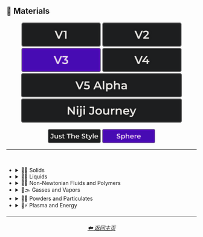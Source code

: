 <h2>🧱 Materials</h2>

<div align="center">

[<img src="/Images/Repo_Parts/Buttons/Version_Buttons/button_version_V1_inactive.webp?raw=true" alt="MidJourney V1" height="64" />](/Pages/MJ_V1/Style_Pages/Sphere/Materials.md)
[<img src="/Images/Repo_Parts/Buttons/Version_Buttons/button_version_V2_inactive.webp?raw=true" alt="MidJourney V2" height="64" />](/Pages/MJ_V2/Style_Pages/Sphere/Materials.md)
[<img src="/Images/Repo_Parts/Buttons/Version_Buttons/button_version_V3_active.webp?raw=true" alt="MidJourney V3" height="64" />](/Pages/MJ_V3/Style_Pages/Sphere/Materials.md)
[<img src="/Images/Repo_Parts/Buttons/Version_Buttons/button_version_V4_inactive.webp?raw=true" alt="MidJourney V4" height="64" />](/Pages/MJ_V4/Style_Pages/Just_The_Style/Materials.md)
<br>
[<img src="/Images/Repo_Parts/Buttons/Version_Buttons/button_version_V5_Alpha_inactive_half.webp?raw=true" alt="MidJourney V5" height="64" />](/Pages/MJ_V5/Style_Pages/Just_The_Style/Materials.md)
[<img src="/Images/Repo_Parts/Buttons/Version_Buttons/button_version_niji_inactive_half.webp?raw=true" alt="Niji Journey" height="64" />](/Pages/Niji_Journey/Style_Pages/Materials.md)

[<img src="/Images/Repo_Parts/Buttons/Image_Type_Buttons/button_just_the_style_inactive.webp?raw=true" alt="Just The Style" width="140.5" />](/Pages/MJ_V3/Style_Pages/Just_The_Style/Materials.md)
[<img src="/Images/Repo_Parts/Buttons/Image_Type_Buttons/button_sphere_active.webp?raw=true" alt="Sphere" width="140.5" />](/Pages/MJ_V3/Style_Pages/Sphere/Materials.md)

</div>

<hr>
<br>


- <details><summary>🧱💎 Solids</summary><p>

  - <details><summary>🧱🌳 Wood and Paper</summary><p><div align="center">

	| Wooden |
	| :-: |
	| <img src="/Images/MJ_V3/MidJourney_Styles_(sphere)/sphere_Wooden.webp?raw=true" width="256" /> |

	<br>

	| Plywood | Particle-Board | Hardboard |
	| :-: | :-: | :-: |
	| <img src="/Images/MJ_V3/MidJourney_Styles_(sphere)/sphere_Plywood.webp?raw=true" width="256" /> | <img src="/Images/MJ_V3/MidJourney_Styles_(sphere)/sphere_Particle-Board.webp?raw=true" width="256" /> | <img src="/Images/MJ_V3/MidJourney_Styles_(sphere)/Wave_14/sphere_Hardboard.webp?raw=true" width="256" /> |

	<br>
	
	| Lumber | Planks | Wooden Planks |
	| :-: | :-: | :-: |
	| <img src="/Images/MJ_V3/MidJourney_Styles_(sphere)/sphere_Lumber.webp?raw=true" width="256" /> | <img src="/Images/MJ_V3/MidJourney_Styles_(sphere)/sphere_Planks.webp?raw=true" width="256" /> | <img src="/Images/MJ_V3/MidJourney_Styles_(sphere)/sphere_Wooden_Planks.webp?raw=true" width="256" /> |

	<br>
	
	| Cork | Sawdust | Nailed-Wood |
	| :-: | :-: | :-: |
	| <img src="/Images/MJ_V3/MidJourney_Styles_(sphere)/sphere_Cork.webp?raw=true" width="256" /> | <img src="/Images/MJ_V3/MidJourney_Styles_(sphere)/sphere_Sawdust.webp?raw=true" width="256" /> | <img src="/Images/MJ_V3/MidJourney_Styles_(sphere)/sphere_Nailed-Wood.webp?raw=true" width="256" /> |
	
	<br>

	| Wood Veneer | Spalting | Petrified Wood |
	| :-: | :-: | :-: |
	| <img src="/Images/MJ_V3/MidJourney_Styles_(sphere)/sphere_Wood_Veneer.webp?raw=true" width="256" /> | <img src="/Images/MJ_V3/MidJourney_Styles_(sphere)/Wave_11/sphere_Spalting.webp?raw=true" width="256" /> | <img src="/Images/MJ_V3/MidJourney_Styles_(sphere)/Wave_12/sphere_Petrified_Wood.webp?raw=true" width="256" /> |

	<br>
	
	| Oak-Wood | Maple-Wood | Acacia-Wood |
	| :-: | :-: | :-: |
	| <img src="/Images/MJ_V3/MidJourney_Styles_(sphere)/sphere_Oak-Wood.webp?raw=true" width="256" /> | <img src="/Images/MJ_V3/MidJourney_Styles_(sphere)/sphere_Maple-Wood.webp?raw=true" width="256" /> | <img src="/Images/MJ_V3/MidJourney_Styles_(sphere)/sphere_Acacia-Wood.webp?raw=true" width="256" /> |
	
	<br>
	
	| Pine-Wood | Cherry-Wood | Birch-Wood |
	| :-: | :-: | :-: |
	| <img src="/Images/MJ_V3/MidJourney_Styles_(sphere)/sphere_Pine-Wood.webp?raw=true" width="256" /> | <img src="/Images/MJ_V3/MidJourney_Styles_(sphere)/sphere_Cherry-Wood.webp?raw=true" width="256" /> | <img src="/Images/MJ_V3/MidJourney_Styles_(sphere)/sphere_Birch-Wood.webp?raw=true" width="256" /> |

	<br>
	
	| Cedar-Wood | Wood-Stain | Wooden Fence |
	| :-: | :-: | :-: |
	| <img src="/Images/MJ_V3/MidJourney_Styles_(sphere)/sphere_Cedar-Wood.webp?raw=true" width="256" /> | <img src="/Images/MJ_V3/MidJourney_Styles_(sphere)/sphere_Wood-Stain.webp?raw=true" width="256" /> | <img src="/Images/MJ_V3/MidJourney_Styles_(sphere)/sphere_Wooden_Fence.webp?raw=true" width="256" /> |
	
	<br>
	
	| Fiber-Reinforced Composite | Containerboard |
	| :-: | :-: |
	| <img src="/Images/MJ_V3/MidJourney_Styles_(sphere)/Wave_11/sphere_Fiber-Reinforced_Composite.webp?raw=true" width="256" /> | <img src="/Images/MJ_V3/MidJourney_Styles_(sphere)/Wave_11/sphere_Containerboard.webp?raw=true" width="256" /> |

	<br>
	
	| Cardboard | Corrugated Fiberboard | Paperboard |
	| :-: | :-: | :-: |
	| <img src="/Images/MJ_V3/MidJourney_Styles_(sphere)/sphere_Cardboard.webp?raw=true" width="256" /> | <img src="/Images/MJ_V3/MidJourney_Styles_(sphere)/sphere_Corrugated_Fiberboard.webp?raw=true" width="256" /> | <img src="/Images/MJ_V3/MidJourney_Styles_(sphere)/sphere_Paperboard.webp?raw=true" width="256" /> |

	<br>
	
	| Cardstock | Paper | Construction Paper |
	| :-: | :-: | :-: |
	| <img src="/Images/MJ_V3/MidJourney_Styles_(sphere)/sphere_Cardstock.webp?raw=true" width="256" /> | <img src="/Images/MJ_V3/MidJourney_Styles_(sphere)/sphere_Paper.webp?raw=true" width="256" /> | <img src="/Images/MJ_V3/MidJourney_Styles_(sphere)/sphere_Construction_Paper.webp?raw=true" width="256" /> |

	<br>

	| Tracing Paper | Glassine | Post-It Note |
	| :-: | :-: | :-: |
	| <img src="/Images/MJ_V3/MidJourney_Styles_(sphere)/Wave_9/sphere_Tracing_Paper.webp?raw=true" width="256" /> | <img src="/Images/MJ_V3/MidJourney_Styles_(sphere)/Wave_9/sphere_Glassine.webp?raw=true" width="256" /> | <img src="/Images/MJ_V3/MidJourney_Styles_(sphere)/Wave_11/sphere_Post-it_Note.webp?raw=true" width="256" /> |

	<br>
	
	| Tissue Paper | Graph Paper | Kraft Paper |
	| :-: | :-: | :-: |
	| <img src="/Images/MJ_V3/MidJourney_Styles_(sphere)/sphere_Tissue_Paper.webp?raw=true" width="256" /> | <img src="/Images/MJ_V3/MidJourney_Styles_(sphere)/sphere_Graph_Paper.webp?raw=true" width="256" /> | <img src="/Images/MJ_V3/MidJourney_Styles_(sphere)/sphere_Kraft_Paper.webp?raw=true" width="256" /> |

	<br>

	| Tissue | Tissues |
	| :-: | :-: |
	| <img src="/Images/MJ_V3/MidJourney_Styles_(sphere)/Wave_9/sphere_Tissue.webp?raw=true" width="256" /> | <img src="/Images/MJ_V3/MidJourney_Styles_(sphere)/Wave_9/sphere_Tissues.webp?raw=true" width="256" /> |

	<br>

	| Wove Paper | Ingres Paper | Lokta Paper |
	| :-: | :-: | :-: |
	| <img src="/Images/MJ_V3/MidJourney_Styles_(sphere)/Wave_9/sphere_Wove_Paper.webp?raw=true" width="256" /> | <img src="/Images/MJ_V3/MidJourney_Styles_(sphere)/Wave_9/sphere_Ingres_Paper.webp?raw=true" width="256" /> | <img src="/Images/MJ_V3/MidJourney_Styles_(sphere)/Wave_9/sphere_Lokta_Paper.webp?raw=true" width="256" /> |

	<br>


	| Washi | Wasli | Vellum |
	| :-: | :-: | :-: |
	| <img src="/Images/MJ_V3/MidJourney_Styles_(sphere)/sphere_Washi.webp?raw=true" width="256" /> | <img src="/Images/MJ_V3/MidJourney_Styles_(sphere)/sphere_Wasli.webp?raw=true" width="256" /> | <img src="/Images/MJ_V3/MidJourney_Styles_(sphere)/Wave_14/sphere_Vellum.webp?raw=true" width="256" /> |

	<br>
	
	| Papyrus | Ancient Egyptian Papyri |
	| :-: | :-: |
	| <img src="/Images/MJ_V3/MidJourney_Styles_(sphere)/sphere_Papyrus.webp?raw=true" width="256" /> | <img src="/Images/MJ_V3/MidJourney_Styles_(sphere)/Wave_12/sphere_Ancient_Egyptian_Papyri.webp?raw=true" width="256" /> |

	<br>

	| Manuscript Paper | Medieval Parchment |
	| :-: | :-: |
	| <img src="/Images/MJ_V3/MidJourney_Styles_(sphere)/sphere_Manuscript_Paper.webp?raw=true" width="256" /> | <img src="/Images/MJ_V3/MidJourney_Styles_(sphere)/sphere_Medieval_Parchment.webp?raw=true" width="256" /> |

	<br>
	
	| Wrapping Paper | Parchment | Parchment Paper |
	| :-: | :-: | :-: |
	| <img src="/Images/MJ_V3/MidJourney_Styles_(sphere)/sphere_Wrapping_Paper.webp?raw=true" width="256" /> | <img src="/Images/MJ_V3/MidJourney_Styles_(sphere)/sphere_Parchment.webp?raw=true" width="256" /> | <img src="/Images/MJ_V3/MidJourney_Styles_(sphere)/sphere_Parchment_Paper.webp?raw=true" width="256" /> |

	<br>
	
	| Toilet Paper | Paper Towel |
	| :-: | :-: |
	| <img src="/Images/MJ_V3/MidJourney_Styles_(sphere)/sphere_Toilet_Paper.webp?raw=true" width="256" /> | <img src="/Images/MJ_V3/MidJourney_Styles_(sphere)/sphere_Paper_Towel.webp?raw=true" width="256" /> |

	<br>
	
	| Manila Paper | Manila Folder | Envelope |
	| :-: | :-: | :-: |
	| <img src="/Images/MJ_V3/MidJourney_Styles_(sphere)/sphere_Manila_Paper.webp?raw=true" width="256" /> | <img src="/Images/MJ_V3/MidJourney_Styles_(sphere)/sphere_Manila_Folder.webp?raw=true" width="256" /> | <img src="/Images/MJ_V3/MidJourney_Styles_(sphere)/sphere_Envelope.webp?raw=true" width="256" /> |

	<br>
	
	| Security Paper | Rolling Paper | Cotton Paper |
	| :-: | :-: | :-: |
	| <img src="/Images/MJ_V3/MidJourney_Styles_(sphere)/sphere_Security_Paper.webp?raw=true" width="256" /> | <img src="/Images/MJ_V3/MidJourney_Styles_(sphere)/sphere_Rolling_Paper.webp?raw=true" width="256" /> | <img src="/Images/MJ_V3/MidJourney_Styles_(sphere)/sphere_Cotton_Paper.webp?raw=true" width="256" /> |

	<br>
	
	| Hemp Fiber | Hemp Paper | Cellulose |
	| :-: | :-: | :-: |
	| <img src="/Images/MJ_V3/MidJourney_Styles_(sphere)/sphere_Hemp_Fiber.webp?raw=true" width="256" /> | <img src="/Images/MJ_V3/MidJourney_Styles_(sphere)/sphere_Hemp_Paper.webp?raw=true" width="256" /> | <img src="/Images/MJ_V3/MidJourney_Styles_(sphere)/sphere_Cellulose.webp?raw=true" width="256" /> |

	<br>
	
	| Plastic-Coated Paper | Tar Paper |
	| :-: | :-: |
	| <img src="/Images/MJ_V3/MidJourney_Styles_(sphere)/sphere_Plastic-Coated_Paper.webp?raw=true" width="256" /> | <img src="/Images/MJ_V3/MidJourney_Styles_(sphere)/sphere_Tar_Paper.webp?raw=true" width="256" /> |

	<br>

	| Greaseproof Paper | Seed Paper |
	| :-: | :-: |
	| <img src="/Images/MJ_V3/MidJourney_Styles_(sphere)/Wave_9/sphere_Greaseproof_Paper.webp?raw=true" width="256" /> | <img src="/Images/MJ_V3/MidJourney_Styles_(sphere)/Wave_9/sphere_Seed_Paper.webp?raw=true" width="256" /> |

	</div></p></details>

  - <details><summary>🧱⛱ Soils</summary><p><div align="center">

	| Soil | Dirt | Clay |
	| :-: | :-: | :-: |
	| <img src="/Images/MJ_V3/MidJourney_Styles_(sphere)/sphere_Soil.webp?raw=true" width="256" /> | <img src="/Images/MJ_V3/MidJourney_Styles_(sphere)/sphere_Dirt.webp?raw=true" width="256" /> | <img src="/Images/MJ_V3/MidJourney_Styles_(sphere)/sphere_Clay.webp?raw=true" width="256" /> | 
	
	<br>
	
	| Mud | Mud Brick | Dust |
	| :-: | :-: | :-: |
	| <img src="/Images/MJ_V3/MidJourney_Styles_(sphere)/sphere_Mud.webp?raw=true" width="256" /> | <img src="/Images/MJ_V3/MidJourney_Styles_(sphere)/sphere_Mud_Brick.webp?raw=true" width="256" /> | <img src="/Images/MJ_V3/MidJourney_Styles_(sphere)/sphere_Dust.webp?raw=true" width="256" /> |
	
	<br>
	
	| Sand | Gravel | Silt |
	| :-: | :-: | :-: |
	| <img src="/Images/MJ_V3/MidJourney_Styles_(sphere)/sphere_Sand.webp?raw=true" width="256" /> | <img src="/Images/MJ_V3/MidJourney_Styles_(sphere)/sphere_Gravel.webp?raw=true" width="256" /> | <img src="/Images/MJ_V3/MidJourney_Styles_(sphere)/sphere_Silt.webp?raw=true" width="256" /> |
	
	<br>
	
	| Sandpaper | Podzol | Spodosol |
	| :-: | :-: | :-: |
	| <img src="/Images/MJ_V3/MidJourney_Styles_(sphere)/sphere_Sandpaper.webp?raw=true" width="256" /> | <img src="/Images/MJ_V3/MidJourney_Styles_(sphere)/sphere_Podzol.webp?raw=true" width="256" /> | <img src="/Images/MJ_V3/MidJourney_Styles_(sphere)/sphere_Spodosol.webp?raw=true" width="256" /> |

	<br>

	| Kaolinite |
	| :-: |
	| <img src="/Images/MJ_V3/MidJourney_Styles_(sphere)/Wave_9/sphere_Kaolinite.webp?raw=true" width="256" /> |

	</div></p></details>


  - <details><summary>🧱⛏ Stone and Minerals</summary><p><div align="center">

	| Stone | Cobblestone | Pebbles |
	| :-: | :-: | :-: |
	| <img src="/Images/MJ_V3/MidJourney_Styles_(sphere)/sphere_Stone.webp?raw=true" width="256" /> | <img src="/Images/MJ_V3/MidJourney_Styles_(sphere)/sphere_Cobblestone.webp?raw=true" width="256" /> | <img src="/Images/MJ_V3/MidJourney_Styles_(sphere)/sphere_Pebbles.webp?raw=true" width="256" /> |
	
	<br>
	
	| Rock | Rocky | Bedrock |
	| :-: | :-: | :-: |
	| <img src="/Images/MJ_V3/MidJourney_Styles_(sphere)/sphere_Rock.webp?raw=true" width="256" /> | <img src="/Images/MJ_V3/MidJourney_Styles_(sphere)/sphere_Rocky.webp?raw=true" width="256" /> | <img src="/Images/MJ_V3/MidJourney_Styles_(sphere)/sphere_Bedrock.webp?raw=true" width="256" /> |
	
	<br>
	
	| Sandstone | Basalt | Flint |
	| :-: | :-: | :-: |
	| <img src="/Images/MJ_V3/MidJourney_Styles_(sphere)/sphere_Sandstone.webp?raw=true" width="256" /> | <img src="/Images/MJ_V3/MidJourney_Styles_(sphere)/sphere_Basalt.webp?raw=true" width="256" /> | <img src="/Images/MJ_V3/MidJourney_Styles_(sphere)/sphere_Flint.webp?raw=true" width="256" /> |
	
	<br>
	
	| Marble | Gypsum | Borax |
	| :-: | :-: | :-: |
	| <img src="/Images/MJ_V3/MidJourney_Styles_(sphere)/sphere_Marble.webp?raw=true" width="256" /> | <img src="/Images/MJ_V3/MidJourney_Styles_(sphere)/sphere_Gypsum.webp?raw=true" width="256" /> | <img src="/Images/MJ_V3/MidJourney_Styles_(sphere)/sphere_Borax.webp?raw=true" width="256" /> |
	
	<br>
	
	| Granite | Diorite | Andesite |
	| :-: | :-: | :-: |
	| <img src="/Images/MJ_V3/MidJourney_Styles_(sphere)/sphere_Granite.webp?raw=true" width="256" /> | <img src="/Images/MJ_V3/MidJourney_Styles_(sphere)/sphere_Diorite.webp?raw=true" width="256" /> | <img src="/Images/MJ_V3/MidJourney_Styles_(sphere)/sphere_Andesite.webp?raw=true" width="256" /> |
	
	<br>
	
	| Mineral |
	| :-: |
	| <img src="/Images/MJ_V3/MidJourney_Styles_(sphere)/Wave_13/sphere_Mineral.webp?raw=true" width="256" /> |

	<br>
	
	| Coal | Sulfur | Slag |
	| :-: | :-: | :-: |
	| <img src="/Images/MJ_V3/MidJourney_Styles_(sphere)/sphere_Coal.webp?raw=true" width="256" /> | <img src="/Images/MJ_V3/MidJourney_Styles_(sphere)/sphere_Sulfur.webp?raw=true" width="256" /> | <img src="/Images/MJ_V3/MidJourney_Styles_(sphere)/sphere_Slag.webp?raw=true" width="256" /> |
	
	<br>

	| Slate | Limestone | Sodalime |
	| :-: | :-: | :-: |
	| <img src="/Images/MJ_V3/MidJourney_Styles_(sphere)/Wave_11/sphere_Slate.webp?raw=true" width="256" /> | <img src="/Images/MJ_V3/MidJourney_Styles_(sphere)/Wave_11/sphere_Limestone.webp?raw=true" width="256" /> | <img src="/Images/MJ_V3/MidJourney_Styles_(sphere)/Wave_11/sphere_Sodalime.webp?raw=true" width="256" /> |
	
	<br>
	
	| Quartzite | Travertine | Minium |
	| :-: | :-: | :-: |
	| <img src="/Images/MJ_V3/MidJourney_Styles_(sphere)/Wave_11/sphere_Quartzite.webp?raw=true" width="256" /> | <img src="/Images/MJ_V3/MidJourney_Styles_(sphere)/Wave_11/sphere_Travertine.webp?raw=true" width="256" /> | <img src="/Images/MJ_V3/MidJourney_Styles_(sphere)/Wave_11/sphere_Minium.webp?raw=true" width="256" /> |
	
	<br>
	
	| Chert | Fulgurite | Geyserite |
	| :-: | :-: | :-: |
	| <img src="/Images/MJ_V3/MidJourney_Styles_(sphere)/Wave_11/sphere_Chert.webp?raw=true" width="256" /> | <img src="/Images/MJ_V3/MidJourney_Styles_(sphere)/Wave_11/sphere_Fulgurite.webp?raw=true" width="256" /> | <img src="/Images/MJ_V3/MidJourney_Styles_(sphere)/Wave_11/sphere_Geyserite.webp?raw=true" width="256" /> |
	
	<br>
	
	| Carbon Fiber | Graphene | Carbon Nanotubes |
	| :-: | :-: | :-: |
	| <img src="/Images/MJ_V3/MidJourney_Styles_(sphere)/sphere_Carbon_Fiber.webp?raw=true" width="256" /> | <img src="/Images/MJ_V3/MidJourney_Styles_(sphere)/sphere_Graphene.webp?raw=true" width="256" /> | <img src="/Images/MJ_V3/MidJourney_Styles_(sphere)/sphere_Carbon_Nanotubes.webp?raw=true" width="256" /> |

	<br>
	
	| Concrete | Hempcrete | Sidewalk |
	| :-: | :-: | :-: |
	| <img src="/Images/MJ_V3/MidJourney_Styles_(sphere)/sphere_Concrete.webp?raw=true" width="256" /> | <img src="/Images/MJ_V3/MidJourney_Styles_(sphere)/sphere_Hempcrete.webp?raw=true" width="256" /> | <img src="/Images/MJ_V3/MidJourney_Styles_(sphere)/sphere_Sidewalk.webp?raw=true" width="256" /> |

	<br>
	
	| Asphalt | Road | Stone Tablet |
	| :-: | :-: | :-: |
	| <img src="/Images/MJ_V3/MidJourney_Styles_(sphere)/sphere_Asphalt.webp?raw=true" width="256" /> | <img src="/Images/MJ_V3/MidJourney_Styles_(sphere)/sphere_Road.webp?raw=true" width="256" /> | <img src="/Images/MJ_V3/MidJourney_Styles_(sphere)/Wave_9/sphere_Stone_Tablet.webp?raw=true" width="256" /> |

	<br>
	
	| Brick | Terracotta | Pottery |
	| :-: | :-: | :-: |
	| <img src="/Images/MJ_V3/MidJourney_Styles_(sphere)/sphere_Brick.webp?raw=true" width="256" /> | <img src="/Images/MJ_V3/MidJourney_Styles_(sphere)/sphere_Terracotta.webp?raw=true" width="256" /> | <img src="/Images/MJ_V3/MidJourney_Styles_(sphere)/sphere_Pottery.webp?raw=true" width="256" /> |
	
	<br>
	
	| Ceramic | Enamel | Tile |
	| :-: | :-: | :-: |
	| <img src="/Images/MJ_V3/MidJourney_Styles_(sphere)/sphere_Ceramic.webp?raw=true" width="256" /> | <img src="/Images/MJ_V3/MidJourney_Styles_(sphere)/sphere_Enamel.webp?raw=true" width="256" /> | <img src="/Images/MJ_V3/MidJourney_Styles_(sphere)/sphere_Tile.webp?raw=true" width="256" /> |
	
	<br>
	
	| Sheetrock | Plaster | Asbestos |
	| :-: | :-: | :-: |
	| <img src="/Images/MJ_V3/MidJourney_Styles_(sphere)/sphere_Sheetrock.webp?raw=true" width="256" /> | <img src="/Images/MJ_V3/MidJourney_Styles_(sphere)/sphere_Plaster.webp?raw=true" width="256" /> | <img src="/Images/MJ_V3/MidJourney_Styles_(sphere)/sphere_Asbestos.webp?raw=true" width="256" /> |

	<br>
	
	| Vermiculite | Perlite | Fossil |
	| :-: | :-: | :-: |
	| <img src="/Images/MJ_V3/MidJourney_Styles_(sphere)/sphere_Vermiculite.webp?raw=true" width="256" /> | <img src="/Images/MJ_V3/MidJourney_Styles_(sphere)/sphere_Perlite.webp?raw=true" width="256" /> | <img src="/Images/MJ_V3/MidJourney_Styles_(sphere)/Wave_11/sphere_Fossil.webp?raw=true" width="256" /> |

	</div></p></details>


  - <details><summary>🧱🔩 Metal</summary><p><div align="center">

	| Metallic | Metal | Liquid Metal |
	| :-: | :-: | :-: |
	| <img src="/Images/MJ_V3/MidJourney_Styles_(sphere)/sphere_Metallic.webp?raw=true" width="256" /> | <img src="/Images/MJ_V3/MidJourney_Styles_(sphere)/sphere_Metal.webp?raw=true" width="256" /> | <img src="/Images/MJ_V3/MidJourney_Styles_(sphere)/sphere_Liquid_Metal.webp?raw=true" width="256" /> |
	
	<br>
	
	| Foil | Rusty | Tarnish |
	| :-: | :-: | :-: |
	| <img src="/Images/MJ_V3/MidJourney_Styles_(sphere)/sphere_Foil.webp?raw=true" width="256" /> | <img src="/Images/MJ_V3/MidJourney_Styles_(sphere)/sphere_Rusty.webp?raw=true" width="256" /> | <img src="/Images/MJ_V3/MidJourney_Styles_(sphere)/Wave_10/sphere_Tarnish.webp?raw=true" width="256" /> |
	
	<br>
	
	| Pewter | Copper | Tin |
	| :-: | :-: | :-: |
	| <img src="/Images/MJ_V3/MidJourney_Styles_(sphere)/sphere_Pewter.webp?raw=true" width="256" /> | <img src="/Images/MJ_V3/MidJourney_Styles_(sphere)/sphere_Copper.webp?raw=true" width="256" /> | <img src="/Images/MJ_V3/MidJourney_Styles_(sphere)/sphere_Tin.webp?raw=true" width="256" /> |
	
	<br>
	
	| Aluminum | Brushed Aluminum |
	| :-: | :-: |
	| <img src="/Images/MJ_V3/MidJourney_Styles_(sphere)/sphere_Aluminum.webp?raw=true" width="256" /> | <img src="/Images/MJ_V3/MidJourney_Styles_(sphere)/sphere_Brushed_Aluminum.webp?raw=true" width="256" /> |
	
	<br>

	| Bronze | Brass | Tarnished Brass |
	| :-: | :-: | :-: |
	| <img src="/Images/MJ_V3/MidJourney_Styles_(sphere)/sphere_Bronze.webp?raw=true" width="256" /> | <img src="/Images/MJ_V3/MidJourney_Styles_(sphere)/sphere_Brass.webp?raw=true" width="256" /> | <img src="/Images/MJ_V3/MidJourney_Styles_(sphere)/Wave_10/sphere_Tarnished_Brass.webp?raw=true" width="256" /> |
	
	<br>
	
	| Iron | Wrought Iron | Damascus |
	| :-: | :-: | :-: |
	| <img src="/Images/MJ_V3/MidJourney_Styles_(sphere)/sphere_Iron.webp?raw=true" width="256" /> | <img src="/Images/MJ_V3/MidJourney_Styles_(sphere)/sphere_Wrought_Iron.webp?raw=true" width="256" /> | <img src="/Images/MJ_V3/MidJourney_Styles_(sphere)/sphere_Damascus.webp?raw=true" width="256" /> |
	
	<br>
	
	| Steel | Stainless Steel | Damascus Steel |
	| :-: | :-: | :-: |
	| <img src="/Images/MJ_V3/MidJourney_Styles_(sphere)/sphere_Steel.webp?raw=true" width="256" /> | <img src="/Images/MJ_V3/MidJourney_Styles_(sphere)/sphere_Stainless_Steel.webp?raw=true" width="256" /> | <img src="/Images/MJ_V3/MidJourney_Styles_(sphere)/sphere_Damascus_Steel.webp?raw=true" width="256" /> |
	
	<br>
	
	| Titanium | Anodized Titanium | Damascus Titanium |
	| :-: | :-: | :-: |
	| <img src="/Images/MJ_V3/MidJourney_Styles_(sphere)/sphere_Titanium.webp?raw=true" width="256" /> | <img src="/Images/MJ_V3/MidJourney_Styles_(sphere)/sphere_Anodized_Titanium.webp?raw=true" width="256" /> | <img src="/Images/MJ_V3/MidJourney_Styles_(sphere)/sphere_Damascus_Titanium.webp?raw=true" width="256" /> |

	<br>
	
	| Silver | Sterling Silver | Sterling |
	| :-: | :-: | :-: |
	| <img src="/Images/MJ_V3/MidJourney_Styles_(sphere)/sphere_Silver.webp?raw=true" width="256" /> | <img src="/Images/MJ_V3/MidJourney_Styles_(sphere)/sphere_Sterling_Silver.webp?raw=true" width="256" /> | <img src="/Images/MJ_V3/MidJourney_Styles_(sphere)/sphere_Sterling.webp?raw=true" width="256" /> |
	
	<br>

	| Tarnished Silver |
	| :-: |
	| <img src="/Images/MJ_V3/MidJourney_Styles_(sphere)/Wave_10/sphere_Tarnished_Silver.webp?raw=true" width="256" /> |
	
	<br>

	| Gold | Rose-Gold | Tarnished Gold |
	| :-: | :-: | :-: |
	| <img src="/Images/MJ_V3/MidJourney_Styles_(sphere)/sphere_Gold.webp?raw=true" width="256" /> | <img src="/Images/MJ_V3/MidJourney_Styles_(sphere)/sphere_Rose-Gold.webp?raw=true" width="256" /> | <img src="/Images/MJ_V3/MidJourney_Styles_(sphere)/Wave_10/sphere_Tarnished_Gold.webp?raw=true" width="256" /> |

	<br>

	| Platinum |
	| :-: |
	| <img src="/Images/MJ_V3/MidJourney_Styles_(sphere)/sphere_Platinum.webp?raw=true" width="256" /> |
	
	<br>
	
	| Chromium | Chrome |
	| :-: | :-: |
	| <img src="/Images/MJ_V3/MidJourney_Styles_(sphere)/sphere_Chromium.webp?raw=true" width="256" /> | <img src="/Images/MJ_V3/MidJourney_Styles_(sphere)/sphere_Chrome.webp?raw=true" width="256" /> |

	<br>

	| Bismuth | Bismuth Crystals |
	| :-: | :-: |
	| <img src="/Images/MJ_V3/MidJourney_Styles_(sphere)/Wave_10/sphere_Bismuth.webp?raw=true" width="256" /> | <img src="/Images/MJ_V3/MidJourney_Styles_(sphere)/Wave_10/sphere_Bismuth_Crystals.webp?raw=true" width="256" /> |
	
	<br>

	| Liquid Bismuth | Melted Bismuth |
	| :-: | :-: |
	| <img src="/Images/MJ_V3/MidJourney_Styles_(sphere)/Wave_12/sphere_Liquid_Bismuth.webp?raw=true" width="256" /> | <img src="/Images/MJ_V3/MidJourney_Styles_(sphere)/Wave_12/sphere_Melted_Bismuth.webp?raw=true" width="256" /> |

	<br>

	| Mercury | Mercury Metal |
	| :-: | :-: |
	| <img src="/Images/MJ_V3/MidJourney_Styles_(sphere)/sphere_Mercury.webp?raw=true" width="256" /> | <img src="/Images/MJ_V3/MidJourney_Styles_(sphere)/sphere_Mercury_Metal.webp?raw=true" width="256" /> |
	
	<br>
	
	| Molten Mercury | Molten Mercury Metal |
	| :-: | :-: |
	| <img src="/Images/MJ_V3/MidJourney_Styles_(sphere)/sphere_Molten_Mercury.webp?raw=true" width="256" /> | <img src="/Images/MJ_V3/MidJourney_Styles_(sphere)/sphere_Molten_Mercury_Metal.webp?raw=true" width="256" /> |
	
	<br>
	
	| Gallium | Melted Gallium |
	| :-: | :-: |
	| <img src="/Images/MJ_V3/MidJourney_Styles_(sphere)/sphere_Gallium.webp?raw=true" width="256" /> | <img src="/Images/MJ_V3/MidJourney_Styles_(sphere)/Wave_9/sphere_Melted_Gallium.webp?raw=true" width="256" /> |

	<br>

	| Indium | Melted Indium |
	| :-: | :-: |
	| <img src="/Images/MJ_V3/MidJourney_Styles_(sphere)/Wave_9/sphere_Indium.webp?raw=true" width="256" /> | <img src="/Images/MJ_V3/MidJourney_Styles_(sphere)/Wave_9/sphere_Melted_Indium.webp?raw=true" width="256" /> |


	| Magnesium | Zinc |
	| :-: | :-: |
	| <img src="/Images/MJ_V3/MidJourney_Styles_(sphere)/sphere_Magnesium.webp?raw=true" width="256" /> | <img src="/Images/MJ_V3/MidJourney_Styles_(sphere)/sphere_Zinc.webp?raw=true" width="256" /> |

	<br>
	
	| Lead | Tungsten | Cobalt |
	| :-: | :-: | :-: |
	| <img src="/Images/MJ_V3/MidJourney_Styles_(sphere)/sphere_Lead.webp?raw=true" width="256" /> | <img src="/Images/MJ_V3/MidJourney_Styles_(sphere)/sphere_Tungsten.webp?raw=true" width="256" /> | <img src="/Images/MJ_V3/MidJourney_Styles_(sphere)/sphere_Cobalt.webp?raw=true" width="256" /> |
	
	<br>
	
	| Zirconium | Cubic Zirconium |
	| :-: | :-: |
	| <img src="/Images/MJ_V3/MidJourney_Styles_(sphere)/sphere_Zirconium.webp?raw=true" width="256" /> | <img src="/Images/MJ_V3/MidJourney_Styles_(sphere)/sphere_Cubic_Zirconium.webp?raw=true" width="256" /> |
	
	<br>
	
	| Sodium | Potassium | Uranium |
	| :-: | :-: | :-: |
	| <img src="/Images/MJ_V3/MidJourney_Styles_(sphere)/sphere_Sodium.webp?raw=true" width="256" /> | <img src="/Images/MJ_V3/MidJourney_Styles_(sphere)/sphere_Potassium.webp?raw=true" width="256" /> | <img src="/Images/MJ_V3/MidJourney_Styles_(sphere)/sphere_Uranium.webp?raw=true" width="256" /> |

	<br>
	
	| Constantan | Hepatizon | Nichrome |
	| :-: | :-: | :-: |
	| <img src="/Images/MJ_V3/MidJourney_Styles_(sphere)/sphere_Constantan.webp?raw=true" width="256" /> | <img src="/Images/MJ_V3/MidJourney_Styles_(sphere)/sphere_Hepatizon.webp?raw=true" width="256" /> | <img src="/Images/MJ_V3/MidJourney_Styles_(sphere)/sphere_Nichrome.webp?raw=true" width="256" /> |
	
	<br>
	
	| Iron Filings | Copper-Sulfate | Metal Foam |
	| :-: | :-: | :-: |
	| <img src="/Images/MJ_V3/MidJourney_Styles_(sphere)/sphere_Iron_Filings.webp?raw=true" width="256" /> | <img src="/Images/MJ_V3/MidJourney_Styles_(sphere)/sphere_Copper-Sulfate.webp?raw=true" width="256" /> | <img src="/Images/MJ_V3/MidJourney_Styles_(sphere)/sphere_Metal_Foam.webp?raw=true" width="256" /> |
	
	<br>
	
	| Solder | Metallic Fiber | Armature Wire |
	| :-: | :-: | :-: |
	| <img src="/Images/MJ_V3/MidJourney_Styles_(sphere)/sphere_Solder.webp?raw=true" width="256" /> | <img src="/Images/MJ_V3/MidJourney_Styles_(sphere)/sphere_Metallic_Fiber.webp?raw=true" width="256" /> | <img src="/Images/MJ_V3/MidJourney_Styles_(sphere)/sphere_Armature_Wire.webp?raw=true" width="256" /> |

	<br>
		
	| Chain | Chain-Link |
	| :-: | :-: |
	| <img src="/Images/MJ_V3/MidJourney_Styles_(sphere)/sphere_Chain.webp?raw=true" width="256" /> | <img src="/Images/MJ_V3/MidJourney_Styles_(sphere)/sphere_Chain-link.webp?raw=true" width="256" /> |
	
	<br>
	
	| Barbwire |
	| :-: |
	| <img src="/Images/MJ_V3/MidJourney_Styles_(sphere)/sphere_Barbwire.webp?raw=true" width="256" /> |

	<br>

	| Fence | Chicken Wire | Chain-Link Fence |
	| :-: | :-: | :-: |
	| <img src="/Images/MJ_V3/MidJourney_Styles_(sphere)/sphere_Fence.webp?raw=true" width="256" /> | <img src="/Images/MJ_V3/MidJourney_Styles_(sphere)/sphere_Chicken_Wire.webp?raw=true" width="256" /> | <img src="/Images/MJ_V3/MidJourney_Styles_(sphere)/sphere_Chain-link_Fence.webp?raw=true" width="256" /> |


	</div></p></details>


  - <details><summary>🧱💎 Glass and Crystal</summary><p><div align="center">

	| Glassy | Stained Glass | Stained Glass Windows |
	| :-: | :-: | :-: |
	| <img src="/Images/MJ_V3/MidJourney_Styles_(sphere)/sphere_Glassy.webp?raw=true" width="256" /> | <img src="/Images/MJ_V3/MidJourney_Styles_(sphere)/sphere_Stained_Glass.webp?raw=true" width="256" /> | <img src="/Images/MJ_V3/MidJourney_Styles_(sphere)/sphere_Stained_Glass_Windows.webp?raw=true" width="256" /> |
	
	<br>
	
	| Seaglass | Obsidian |
	| :-: | :-: |
	| <img src="/Images/MJ_V3/MidJourney_Styles_(sphere)/sphere_Seaglass.webp?raw=true" width="256" /> | <img src="/Images/MJ_V3/MidJourney_Styles_(sphere)/sphere_Obsidian.webp?raw=true" width="256" /> |
	
	<br>

	| Mirror | Mirrored | Hall of Mirrors |
	| :-: | :-: | :-: |
	| <img src="/Images/MJ_V3/MidJourney_Styles_(sphere)/sphere_Mirror.webp?raw=true" width="256" /> | <img src="/Images/MJ_V3/MidJourney_Styles_(sphere)/sphere_Mirrored.webp?raw=true" width="256" /> | <img src="/Images/MJ_V3/MidJourney_Styles_(sphere)/sphere_Hall_of_Mirrors.webp?raw=true" width="256" /> |

	<br>
	
	| Fiberglass | Glass Fiber |
	| :-: | :-: |
	| <img src="/Images/MJ_V3/MidJourney_Styles_(sphere)/sphere_Fiberglass.webp?raw=true" width="256" /> | <img src="/Images/MJ_V3/MidJourney_Styles_(sphere)/sphere_Glass_Fiber.webp?raw=true" width="256" /> |
	
	<br>
	
	| Glass and Crystals | Crystalline | Borax Crystals |
	| :-: | :-: | :-: |
	| <img src="/Images/MJ_V3/MidJourney_Styles_(sphere)/sphere_Glass_and_Crystals.webp?raw=true" width="256" /> | <img src="/Images/MJ_V3/MidJourney_Styles_(sphere)/sphere_Crystalline.webp?raw=true" width="256" /> | <img src="/Images/MJ_V3/MidJourney_Styles_(sphere)/sphere_Borax_Crystals.webp?raw=true" width="256" /> | 
	
	<br>

	| Diamond | Herkimer Diamond | Amethyst |
	| :-: | :-: | :-: |
	| <img src="/Images/MJ_V3/MidJourney_Styles_(sphere)/sphere_Diamond.webp?raw=true" width="256" /> | <img src="/Images/MJ_V3/MidJourney_Styles_(sphere)/sphere_Herkimer_Diamond.webp?raw=true" width="256" /> | <img src="/Images/MJ_V3/MidJourney_Styles_(sphere)/sphere_Amethyst.webp?raw=true" width="256" /> |

	<br>

	| Quartz | Smoky Quartz | Milky Quartz |
	| :-: | :-: | :-: |
	| <img src="/Images/MJ_V3/MidJourney_Styles_(sphere)/sphere_Quartz.webp?raw=true" width="256" /> | <img src="/Images/MJ_V3/MidJourney_Styles_(sphere)/sphere_Smoky_Quartz.webp?raw=true" width="256" /> | <img src="/Images/MJ_V3/MidJourney_Styles_(sphere)/sphere_Milky_Quartz.webp?raw=true" width="256" /> |

	<br>

	| Rose Quartz | Rutilated Quartz | Sceptred Quartz |
	| :-: | :-: | :-: |
	| <img src="/Images/MJ_V3/MidJourney_Styles_(sphere)/sphere_Rose_Quartz.webp?raw=true" width="256" /> | <img src="/Images/MJ_V3/MidJourney_Styles_(sphere)/sphere_Rutilated_Quartz.webp?raw=true" width="256" /> | <img src="/Images/MJ_V3/MidJourney_Styles_(sphere)/sphere_Sceptred_Quartz.webp?raw=true" width="256" /> |

	<br>

	| Ruby | Sapphire | Emerald |
	| :-: | :-: | :-: |
	| <img src="/Images/MJ_V3/MidJourney_Styles_(sphere)/sphere_Ruby.webp?raw=true" width="256" /> | <img src="/Images/MJ_V3/MidJourney_Styles_(sphere)/sphere_Sapphire.webp?raw=true" width="256" /> | <img src="/Images/MJ_V3/MidJourney_Styles_(sphere)/sphere_Emerald.webp?raw=true" width="256" /> |

	<br>

	| Pearl | Citrine | Fluorite |
	| :-: | :-: | :-: |
	| <img src="/Images/MJ_V3/MidJourney_Styles_(sphere)/sphere_Pearl.webp?raw=true" width="256" /> | <img src="/Images/MJ_V3/MidJourney_Styles_(sphere)/sphere_Citrine.webp?raw=true" width="256" /> | <img src="/Images/MJ_V3/MidJourney_Styles_(sphere)/sphere_Fluorite.webp?raw=true" width="256" /> |

	<br>
	
	| Lapis Lazuli | Onyx | Selenite |
	| :-: | :-: | :-: |
	| <img src="/Images/MJ_V3/MidJourney_Styles_(sphere)/sphere_Lapis_Lazuli.webp?raw=true" width="256" /> | <img src="/Images/MJ_V3/MidJourney_Styles_(sphere)/sphere_Onyx.webp?raw=true" width="256" /> | <img src="/Images/MJ_V3/MidJourney_Styles_(sphere)/sphere_Selenite.webp?raw=true" width="256" /> |
	
	<br>
	
	| Jasper | Opal | Opalite |
	| :-: | :-: | :-: |
	| <img src="/Images/MJ_V3/MidJourney_Styles_(sphere)/sphere_Jasper.webp?raw=true" width="256" /> | <img src="/Images/MJ_V3/MidJourney_Styles_(sphere)/sphere_Opal.webp?raw=true" width="256" /> | <img src="/Images/MJ_V3/MidJourney_Styles_(sphere)/sphere_Opalite.webp?raw=true" width="256" /> |
	
	<br>
	
	| Topaz | Agate | Carnelian |
	| :-: | :-: | :-: |
	| <img src="/Images/MJ_V3/MidJourney_Styles_(sphere)/sphere_Topaz.webp?raw=true" width="256" /> | <img src="/Images/MJ_V3/MidJourney_Styles_(sphere)/sphere_Agate.webp?raw=true" width="256" /> | <img src="/Images/MJ_V3/MidJourney_Styles_(sphere)/sphere_Carnelian.webp?raw=true" width="256" /> |
	
	<br>
	
	| Ametrine | Aventurine |
	| :-: | :-: |
	| <img src="/Images/MJ_V3/MidJourney_Styles_(sphere)/sphere_Ametrine.webp?raw=true" width="256" /> | <img src="/Images/MJ_V3/MidJourney_Styles_(sphere)/sphere_Aventurine.webp?raw=true" width="256" /> |

	<br>

	| Talc | Talcum Powder | Tridymite |
	| :-: | :-: | :-: |
	| <img src="/Images/MJ_V3/MidJourney_Styles_(sphere)/Wave_11/sphere_Talc.webp?raw=true" width="256" /> | <img src="/Images/MJ_V3/MidJourney_Styles_(sphere)/Wave_11/sphere_Talcum_powder.webp?raw=true" width="256" /> | <img src="/Images/MJ_V3/MidJourney_Styles_(sphere)/Wave_11/sphere_Tridymite.webp?raw=true" width="256" /> |
	
	<br>
	
	| Moganite | Stibnite | Cristobalite |
	| :-: | :-: | :-: |
	| <img src="/Images/MJ_V3/MidJourney_Styles_(sphere)/Wave_11/sphere_Moganite.webp?raw=true" width="256" /> | <img src="/Images/MJ_V3/MidJourney_Styles_(sphere)/Wave_11/sphere_Stibnite.webp?raw=true" width="256" /> | <img src="/Images/MJ_V3/MidJourney_Styles_(sphere)/Wave_11/sphere_Cristobalite.webp?raw=true" width="256" /> |
	
	<br>
	
	| Marcasite | Calomel | Realgar |
	| :-: | :-: | :-: |
	| <img src="/Images/MJ_V3/MidJourney_Styles_(sphere)/Wave_11/sphere_Marcasite.webp?raw=true" width="256" /> | <img src="/Images/MJ_V3/MidJourney_Styles_(sphere)/Wave_11/sphere_Calomel.webp?raw=true" width="256" /> | <img src="/Images/MJ_V3/MidJourney_Styles_(sphere)/Wave_11/sphere_Realgar.webp?raw=true" width="256" /> |
	
	<br>
	
	| Cuprite | Aqeeq | Lechatelierite |
	| :-: | :-: | :-: |
	| <img src="/Images/MJ_V3/MidJourney_Styles_(sphere)/Wave_11/sphere_Cuprite.webp?raw=true" width="256" /> | <img src="/Images/MJ_V3/MidJourney_Styles_(sphere)/Wave_11/sphere_Aqeeq.webp?raw=true" width="256" /> | <img src="/Images/MJ_V3/MidJourney_Styles_(sphere)/Wave_11/sphere_Lechatelierite.webp?raw=true" width="256" /> |
	
	<br>
	
	| Sphalerite | Orpiment | Prasiolite |
	| :-: | :-: | :-: |
	| <img src="/Images/MJ_V3/MidJourney_Styles_(sphere)/Wave_11/sphere_Sphalerite.webp?raw=true" width="256" /> | <img src="/Images/MJ_V3/MidJourney_Styles_(sphere)/Wave_11/sphere_Orpiment.webp?raw=true" width="256" /> | <img src="/Images/MJ_V3/MidJourney_Styles_(sphere)/Wave_11/sphere_Prasiolite.webp?raw=true" width="256" /> |
	
	<br>
	
	| Chrysoprase | Chalcedony |
	| :-: | :-: |
	| <img src="/Images/MJ_V3/MidJourney_Styles_(sphere)/Wave_11/sphere_Chrysoprase.webp?raw=true" width="256" /> | <img src="/Images/MJ_V3/MidJourney_Styles_(sphere)/Wave_11/sphere_Chalcedony.webp?raw=true" width="256" /> |
	
	<br>
	
	| Jewelry | Colloidal Crystal |
	| :-: | :-: |
	| <img src="/Images/MJ_V3/MidJourney_Styles_(sphere)/sphere_Jewelry.webp?raw=true" width="256" /> | <img src="/Images/MJ_V3/MidJourney_Styles_(sphere)/sphere_Colloidal_Crystal.webp?raw=true" width="256" /> |

	</div></p></details>


  - <details><summary>🧱🧶 Cloth</summary><p><div align="center">

	| Cloth | Cotton | Polyester |
	| :-: | :-: | :-: |
	| <img src="/Images/MJ_V3/MidJourney_Styles_(sphere)/sphere_Cloth.webp?raw=true" width="256" /> | <img src="/Images/MJ_V3/MidJourney_Styles_(sphere)/sphere_Cotton.webp?raw=true" width="256" /> | <img src="/Images/MJ_V3/MidJourney_Styles_(sphere)/sphere_Polyester.webp?raw=true" width="256" /> |
	
	<br>
	
	| Twine | Cashmere |
	| :-: | :-: |
	| <img src="/Images/MJ_V3/MidJourney_Styles_(sphere)/sphere_Twine.webp?raw=true" width="256" /> | <img src="/Images/MJ_V3/MidJourney_Styles_(sphere)/sphere_Cashmere.webp?raw=true" width="256" /> |
	
	<br>

	| Silk | Satin |
	| :-: | :-: |
	| <img src="/Images/MJ_V3/MidJourney_Styles_(sphere)/sphere_Silk.webp?raw=true" width="256" /> | <img src="/Images/MJ_V3/MidJourney_Styles_(sphere)/Wave_9/sphere_Satin.webp?raw=true" width="256" /> |

	<br>
	
	| Denim | Khaki |
	| :-: | :-: |
	| <img src="/Images/MJ_V3/MidJourney_Styles_(sphere)/sphere_Denim.webp?raw=true" width="256" /> | <img src="/Images/MJ_V3/MidJourney_Styles_(sphere)/sphere_Khaki.webp?raw=true" width="256" /> |
	
	<br>
	
	| Leather | Felt | Felt Cloth |
	| :-: | :-: | :-: |
	| <img src="/Images/MJ_V3/MidJourney_Styles_(sphere)/sphere_Leather.webp?raw=true" width="256" /> | <img src="/Images/MJ_V3/MidJourney_Styles_(sphere)/sphere_Felt.webp?raw=true" width="256" /> | <img src="/Images/MJ_V3/MidJourney_Styles_(sphere)/sphere_Felt_Cloth.webp?raw=true" width="256" /> |

	<br>
	
	| Linen | Velvet | Corduroy |
	| :-: | :-: | :-: |
	| <img src="/Images/MJ_V3/MidJourney_Styles_(sphere)/sphere_Linen.webp?raw=true" width="256" /> | <img src="/Images/MJ_V3/MidJourney_Styles_(sphere)/sphere_Velvet.webp?raw=true" width="256" /> | <img src="/Images/MJ_V3/MidJourney_Styles_(sphere)/sphere_Corduroy.webp?raw=true" width="256" /> |

	<br>

	| Microfiber | Fibers | Memory Foam |
	| :-: | :-: | :-: |
	| <img src="/Images/MJ_V3/MidJourney_Styles_(sphere)/sphere_Microfiber.webp?raw=true" width="256" /> | <img src="/Images/MJ_V3/MidJourney_Styles_(sphere)/sphere_Fibers.webp?raw=true" width="256" /> | <img src="/Images/MJ_V3/MidJourney_Styles_(sphere)/sphere_Memory_Foam.webp?raw=true" width="256" /> |	

	<br>

	| Nylon | Polyamide | Spandex |
	| :-: | :-: | :-: |
	| <img src="/Images/MJ_V3/MidJourney_Styles_(sphere)/sphere_Nylon.webp?raw=true" width="256" /> | <img src="/Images/MJ_V3/MidJourney_Styles_(sphere)/sphere_Polyamide.webp?raw=true" width="256" /> | <img src="/Images/MJ_V3/MidJourney_Styles_(sphere)/sphere_Spandex.webp?raw=true" width="256" /> |
	
	<br>
	
	| Kevlar | Rayon | Lyocell |
	| :-: | :-: | :-: |
	| <img src="/Images/MJ_V3/MidJourney_Styles_(sphere)/sphere_Kevlar.webp?raw=true" width="256" /> | <img src="/Images/MJ_V3/MidJourney_Styles_(sphere)/sphere_Rayon.webp?raw=true" width="256" /> | <img src="/Images/MJ_V3/MidJourney_Styles_(sphere)/sphere_Lyocell.webp?raw=true" width="256" /> |
	
	<br>

	| Cordura | Lurex | Nomex |
	| :-: | :-: | :-: |
	| <img src="/Images/MJ_V3/MidJourney_Styles_(sphere)/sphere_Cordura.webp?raw=true" width="256" /> | <img src="/Images/MJ_V3/MidJourney_Styles_(sphere)/sphere_Lurex.webp?raw=true" width="256" /> | <img src="/Images/MJ_V3/MidJourney_Styles_(sphere)/sphere_Nomex.webp?raw=true" width="256" /> |
	
	<br>
	
	| Rolag | Roving | Lurex |
	| :-: | :-: | :-: |
	| <img src="/Images/MJ_V3/MidJourney_Styles_(sphere)/Wave_14/sphere_Rolag.webp?raw=true" width="256" /> | <img src="/Images/MJ_V3/MidJourney_Styles_(sphere)/Wave_14/sphere_Roving.webp?raw=true" width="256" /> | <img src="/Images/MJ_V3/MidJourney_Styles_(sphere)/Wave_14/sphere_Lurex.webp?raw=true" width="256" /> |
	
	<br>
	
	| Swanskin Cloth | Tansukh Cloth |
	| :-: | :-: |
	| <img src="/Images/MJ_V3/MidJourney_Styles_(sphere)/Wave_14/sphere_Swanskin_Cloth.webp?raw=true" width="256" /> | <img src="/Images/MJ_V3/MidJourney_Styles_(sphere)/Wave_14/sphere_Tansukh_Cloth.webp?raw=true" width="256" /> |
	
	<br>
	
	| Jute Cloth | Barkcloth |
	| :-: | :-: |
	| <img src="/Images/MJ_V3/MidJourney_Styles_(sphere)/Wave_14/sphere_Jute_Cloth.webp?raw=true" width="256" /> | <img src="/Images/MJ_V3/MidJourney_Styles_(sphere)/Wave_14/sphere_Barkcloth.webp?raw=true" width="256" /> |

	<br>
	
	| Quilt | Blanket | Pillow |
	| :-: | :-: | :-: |
	| <img src="/Images/MJ_V3/MidJourney_Styles_(sphere)/sphere_Quilt.webp?raw=true" width="256" /> | <img src="/Images/MJ_V3/MidJourney_Styles_(sphere)/sphere_Blanket.webp?raw=true" width="256" /> | <img src="/Images/MJ_V3/MidJourney_Styles_(sphere)/sphere_Pillow.webp?raw=true" width="256" /> |
	
	<br>
	
	| Lint | Cushion | Pin Cushion |
	| :-: | :-: | :-: |
	| <img src="/Images/MJ_V3/MidJourney_Styles_(sphere)/sphere_Lint.webp?raw=true" width="256" /> | <img src="/Images/MJ_V3/MidJourney_Styles_(sphere)/sphere_Cushion.webp?raw=true" width="256" /> | <img src="/Images/MJ_V3/MidJourney_Styles_(sphere)/sphere_Pin_Cushion.webp?raw=true" width="256" /> |
	
	<br>

	| Rug | Carpet |
	| :-: | :-: |
	| <img src="/Images/MJ_V3/MidJourney_Styles_(sphere)/sphere_Rug.webp?raw=true" width="256" /> | <img src="/Images/MJ_V3/MidJourney_Styles_(sphere)/sphere_Carpet.webp?raw=true" width="256" /> |

	<br>
	
	| Persian Rug | Qom Rug |
	| :-: | :-: |
	| <img src="/Images/MJ_V3/MidJourney_Styles_(sphere)/Wave_14/sphere_Persian_Rug.webp?raw=true" width="256" /> | <img src="/Images/MJ_V3/MidJourney_Styles_(sphere)/Wave_14/sphere_Qom_Rug.webp?raw=true" width="256" /> |

	<br>

	| Yarn | Knitted | Crochet |
	| :-: | :-: | :-: |
	| <img src="/Images/MJ_V3/MidJourney_Styles_(sphere)/sphere_Yarn.webp?raw=true" width="256" /> | <img src="/Images/MJ_V3/MidJourney_Styles_(sphere)/sphere_Knitted.webp?raw=true" width="256" /> | <img src="/Images/MJ_V3/MidJourney_Styles_(sphere)/sphere_Crochet.webp?raw=true" width="256" /> |
	
	<br>

	| Cross Stich | Needle Point | Embroidery |
	| :-: | :-: | :-: |
	| <img src="/Images/MJ_V3/MidJourney_Styles_(sphere)/sphere_Cross_Stich.webp?raw=true" width="256" /> | <img src="/Images/MJ_V3/MidJourney_Styles_(sphere)/sphere_Needle_Point.webp?raw=true" width="256" /> | <img src="/Images/MJ_V3/MidJourney_Styles_(sphere)/sphere_Embroidery.webp?raw=true" width="256" /> |
	
	<br>

	| Applique | Lace | Macrame |
	| :-: | :-: | :-: |
	| <img src="/Images/MJ_V3/MidJourney_Styles_(sphere)/sphere_Applique.webp?raw=true" width="256" /> | <img src="/Images/MJ_V3/MidJourney_Styles_(sphere)/sphere_Lace.webp?raw=true" width="256" /> | <img src="/Images/MJ_V3/MidJourney_Styles_(sphere)/sphere_Macrame.webp?raw=true" width="256" /> |

	<br>
	
	| Patch | Sewing | Sewen |
	| :-: | :-: | :-: |
	| <img src="/Images/MJ_V3/MidJourney_Styles_(sphere)/sphere_Patch.webp?raw=true" width="256" /> | <img src="/Images/MJ_V3/MidJourney_Styles_(sphere)/sphere_Sewing.webp?raw=true" width="256" /> | <img src="/Images/MJ_V3/MidJourney_Styles_(sphere)/sphere_Sewen.webp?raw=true" width="256" /> |
	
	<br>
	
	| Weave | Weaving | Quilling |
	| :-: | :-: | :-: |
	| <img src="/Images/MJ_V3/MidJourney_Styles_(sphere)/sphere_Weave.webp?raw=true" width="256" /> | <img src="/Images/MJ_V3/MidJourney_Styles_(sphere)/Wave_14/sphere_Weaving.webp?raw=true" width="256" /> | <img src="/Images/MJ_V3/MidJourney_Styles_(sphere)/Wave_14/sphere_Quilling.webp?raw=true" width="256" /> |

	<br>

	| Net | Netting |
	| :-: | :-: |
	| <img src="/Images/MJ_V3/MidJourney_Styles_(sphere)/sphere_Net.webp?raw=true" width="256" /> | <img src="/Images/MJ_V3/MidJourney_Styles_(sphere)/sphere_Netting.webp?raw=true" width="256" /> |
	
	<br>
	
	| Spider Web |
	| :-: |
	| <img src="/Images/MJ_V3/MidJourney_Styles_(sphere)/sphere_Spider_Web.webp?raw=true" width="256" /> |

	</div></p></details>


  - <details><summary>🧱🥤 Plastic and Foam</summary><p><div align="center">

	| Plastic | Polyimide |
	| :-: | :-: |
	| <img src="/Images/MJ_V3/MidJourney_Styles_(sphere)/sphere_Plastic.webp?raw=true" width="256" /> | <img src="/Images/MJ_V3/MidJourney_Styles_(sphere)/sphere_Polyimide.webp?raw=true" width="256" /> |
	
	<br>
	
	| Shrink Wrap | Plastic Wrap | Cling Wrap |
	| :-: | :-: | :-: |
	| <img src="/Images/MJ_V3/MidJourney_Styles_(sphere)/sphere_Shrink_Wrap.webp?raw=true" width="256" /> | <img src="/Images/MJ_V3/MidJourney_Styles_(sphere)/sphere_Plastic_Wrap.webp?raw=true" width="256" /> | <img src="/Images/MJ_V3/MidJourney_Styles_(sphere)/sphere_Cling_Wrap.webp?raw=true" width="256" /> |
	
	<br>
	
	| Polyurethane | Polyethylene | Polyvinyl |
	| :-: | :-: | :-: |
	| <img src="/Images/MJ_V3/MidJourney_Styles_(sphere)/sphere_Polyurethane.webp?raw=true" width="256" /> | <img src="/Images/MJ_V3/MidJourney_Styles_(sphere)/sphere_Polyethylene.webp?raw=true" width="256" /> | <img src="/Images/MJ_V3/MidJourney_Styles_(sphere)/sphere_Polyvinyl.webp?raw=true" width="256" /> |
	
	<br>
	
	| Polypropylene | Teflon | Melamine |
	| :-: | :-: | :-: |
	| <img src="/Images/MJ_V3/MidJourney_Styles_(sphere)/sphere_Teflon.webp?raw=true" width="256" /> | <img src="/Images/MJ_V3/MidJourney_Styles_(sphere)/sphere_Polypropylene.webp?raw=true" width="256" /> | <img src="/Images/MJ_V3/MidJourney_Styles_(sphere)/Wave_11/sphere_Melamine.webp?raw=true" width="256" /> |

	<br>
	
	| Styrofoam | Foam | Bubble Wrap |
	| :-: | :-: | :-: |
	| <img src="/Images/MJ_V3/MidJourney_Styles_(sphere)/sphere_Styrofoam.webp?raw=true" width="256" /> | <img src="/Images/MJ_V3/MidJourney_Styles_(sphere)/sphere_Foam.webp?raw=true" width="256" /> | <img src="/Images/MJ_V3/MidJourney_Styles_(sphere)/Wave_11/sphere_Bubble_Wrap.webp?raw=true" width="256" /> |

	<br>

	| PLA | Polylactic-Acid |
	| :-: | :-: |
	| <img src="/Images/MJ_V3/MidJourney_Styles_(sphere)/Wave_9/sphere_PLA.webp?raw=true" width="256" /> | <img src="/Images/MJ_V3/MidJourney_Styles_(sphere)/Wave_9/sphere_Polylactic-Acid.webp?raw=true" width="256" /> |
	
	<br>
	
	| ABS | Acrylonitrile-Butadiene-Styrene |
	| :-: | :-: |
	| <img src="/Images/MJ_V3/MidJourney_Styles_(sphere)/Wave_9/sphere_ABS.webp?raw=true" width="256" /> | <img src="/Images/MJ_V3/MidJourney_Styles_(sphere)/Wave_9/sphere_Acrylonitrile-Butadiene-Styrene.webp?raw=true" width="256" /> |
	
	<br>
	
	| PETG | Polyethylene-Terephthalate-Glycol |
	| :-: | :-: |
	| <img src="/Images/MJ_V3/MidJourney_Styles_(sphere)/Wave_9/sphere_PETG.webp?raw=true" width="256" /> | <img src="/Images/MJ_V3/MidJourney_Styles_(sphere)/Wave_9/sphere_Polyethylene-Terephthalate-Glycol.webp?raw=true" width="256" /> |
	
	<br>
	
	| TPE | Thermoplastic-Elastomer |
	| :-: | :-: |
	| <img src="/Images/MJ_V3/MidJourney_Styles_(sphere)/Wave_9/sphere_TPE.webp?raw=true" width="256" /> | <img src="/Images/MJ_V3/MidJourney_Styles_(sphere)/Wave_9/sphere_Thermoplastic-Elastomer.webp?raw=true" width="256" /> |
	
	<br>
	
	| TPU | Thermoplastic-Polyurethane |
	| :-: | :-: |
	| <img src="/Images/MJ_V3/MidJourney_Styles_(sphere)/Wave_9/sphere_TPU.webp?raw=true" width="256" /> | <img src="/Images/MJ_V3/MidJourney_Styles_(sphere)/Wave_9/sphere_Thermoplastic-Polyurethane.webp?raw=true" width="256" /> |
	
	<br>
	
	| PVA | Polyvinyl-Alcohol |
	| :-: | :-: |
	| <img src="/Images/MJ_V3/MidJourney_Styles_(sphere)/Wave_9/sphere_PVA.webp?raw=true" width="256" /> | <img src="/Images/MJ_V3/MidJourney_Styles_(sphere)/Wave_9/sphere_Polyvinyl-Alcohol.webp?raw=true" width="256" /> |
	
	<br>
	
	| ASA | Acrylonitrile-Styrene-Acrylate |
	| :-: | :-: |
	| <img src="/Images/MJ_V3/MidJourney_Styles_(sphere)/Wave_9/sphere_ASA.webp?raw=true" width="256" /> | <img src="/Images/MJ_V3/MidJourney_Styles_(sphere)/Wave_9/sphere_Acrylonitrile-Styrene-Acrylate.webp?raw=true" width="256" /> |
	
	<br>

	| PMMA | Poly-Methyl-Methacrylate |
	| :-: | :-: |
	| <img src="/Images/MJ_V3/MidJourney_Styles_(sphere)/Wave_9/sphere_PMMA.webp?raw=true" width="256" /> | <img src="/Images/MJ_V3/MidJourney_Styles_(sphere)/Wave_9/sphere_Poly-Methyl-Methacrylate.webp?raw=true" width="256" /> |

	</div></p></details>


  - <details><summary>🧱🧤 Rubber</summary><p><div align="center">

	| Rubber | Latex | Nitrile |
	| :-: | :-: | :-: |
	| <img src="/Images/MJ_V3/MidJourney_Styles_(sphere)/sphere_Rubber.webp?raw=true" width="256" /> | <img src="/Images/MJ_V3/MidJourney_Styles_(sphere)/sphere_Latex.webp?raw=true" width="256" /> | <img src="/Images/MJ_V3/MidJourney_Styles_(sphere)/sphere_Nitrile.webp?raw=true" width="256" /> |
	
	<br>
	
	| Vinyl | Silicone | Linoleum |
	| :-: | :-: | :-: |
	| <img src="/Images/MJ_V3/MidJourney_Styles_(sphere)/sphere_Vinyl.webp?raw=true" width="256" /> | <img src="/Images/MJ_V3/MidJourney_Styles_(sphere)/sphere_Silicone.webp?raw=true" width="256" /> | <img src="/Images/MJ_V3/MidJourney_Styles_(sphere)/sphere_Linoleum.webp?raw=true" width="256" /> |
	
	<br>
	
	| Arborite | Formica | Sandarac |
	| :-: | :-: | :-: |
	| <img src="/Images/MJ_V3/MidJourney_Styles_(sphere)/Wave_11/sphere_Arborite.webp?raw=true" width="256" /> | <img src="/Images/MJ_V3/MidJourney_Styles_(sphere)/Wave_11/sphere_Formica.webp?raw=true" width="256" /> | <img src="/Images/MJ_V3/MidJourney_Styles_(sphere)/Wave_11/sphere_Sandarac.webp?raw=true" width="256" /> |

	</div></p></details>

  - <details><summary>🧱🍮 Gelatinous and Spongy</summary><p><div align="center">

	| Gel | Aerogel | Softgel |
	| :-: | :-: | :-: |
	| <img src="/Images/MJ_V3/MidJourney_Styles_(sphere)/sphere_Gel.webp?raw=true" width="256" /> | <img src="/Images/MJ_V3/MidJourney_Styles_(sphere)/sphere_Aerogel.webp?raw=true" width="256" /> | <img src="/Images/MJ_V3/MidJourney_Styles_(sphere)/sphere_Softgel.webp?raw=true" width="256" /> |
	
	<br>
	
	| Silica Gel | Ballistic Gel | Ballistic Foam |
	| :-: | :-: | :-: |
	| <img src="/Images/MJ_V3/MidJourney_Styles_(sphere)/sphere_Silica_Gel.webp?raw=true" width="256" /> | <img src="/Images/MJ_V3/MidJourney_Styles_(sphere)/sphere_Ballistic_Gel.webp?raw=true" width="256" /> | <img src="/Images/MJ_V3/MidJourney_Styles_(sphere)/sphere_Ballistic_Foam.webp?raw=true" width="256" /> |
	
	<br>
	
	| Gelatinous | Sponge | Spongy |
	| :-: | :-: | :-: |
	| <img src="/Images/MJ_V3/MidJourney_Styles_(sphere)/Wave_11/sphere_Gelatinous.webp?raw=true" width="256" /> | <img src="/Images/MJ_V3/MidJourney_Styles_(sphere)/sphere_Sponge.webp?raw=true" width="256" /> | <img src="/Images/MJ_V3/MidJourney_Styles_(sphere)/sphere_Spongy.webp?raw=true" width="256" /> |

	</div></p></details>

  - <details><summary>🧱🕯 Wax</summary><p><div align="center">

	| Wax | Wax Paper | Shellac |
	| :-: | :-: | :-: |
	| <img src="/Images/MJ_V3/MidJourney_Styles_(sphere)/sphere_Wax.webp?raw=true" width="256" /> | <img src="/Images/MJ_V3/MidJourney_Styles_(sphere)/sphere_Wax_Paper.webp?raw=true" width="256" /> | <img src="/Images/MJ_V3/MidJourney_Styles_(sphere)/sphere_Shellac.webp?raw=true" width="256" /> |
	
	<br>
	
	| Carnauba Wax | Candelilla Wax | Paraffin Wax |
	| :-: | :-: | :-: |
	| <img src="/Images/MJ_V3/MidJourney_Styles_(sphere)/sphere_Carnauba_Wax.webp?raw=true" width="256" /> | <img src="/Images/MJ_V3/MidJourney_Styles_(sphere)/sphere_Candelilla_Wax.webp?raw=true" width="256" /> | <img src="/Images/MJ_V3/MidJourney_Styles_(sphere)/sphere_Paraffin_Wax.webp?raw=true" width="256" /> |

	</div></p></details>


  - <details><summary>🧱🧊 Ice and Snow</summary><p><div align="center">

	| Ice | Blue-Ice | Dry Ice |
	| :-: | :-: | :-: |
	| <img src="/Images/MJ_V3/MidJourney_Styles_(sphere)/sphere_Ice.webp?raw=true" width="256" /> | <img src="/Images/MJ_V3/MidJourney_Styles_(sphere)/sphere_Blue-Ice.webp?raw=true" width="256" /> | <img src="/Images/MJ_V3/MidJourney_Styles_(sphere)/sphere_Dry_Ice.webp?raw=true" width="256" /> |
	
	<br>
	
	| Snow | Snowflake |
	| :-: | :-: |
	| <img src="/Images/MJ_V3/MidJourney_Styles_(sphere)/sphere_Snow.webp?raw=true" width="256" /> | <img src="/Images/MJ_V3/MidJourney_Styles_(sphere)/sphere_Snowflake.webp?raw=true" width="256" /> |
	</div></p></details>

  - <details><summary>🧱🐱 Hair and Fur</summary><p><div align="center">

	| Hair | Hairy |
	| :-: | :-: |
	| <img src="/Images/MJ_V3/MidJourney_Styles_(sphere)/Wave_11/sphere_Hair.webp?raw=true" width="256" /> | <img src="/Images/MJ_V3/MidJourney_Styles_(sphere)/sphere_Hairy.webp?raw=true" width="256" /> |
	
	<br>
	
	| Short Hair | Long Hair | Flowing Hair |
	| :-: | :-: | :-: |
	| <img src="/Images/MJ_V3/MidJourney_Styles_(sphere)/sphere_Short_Hair.webp?raw=true" width="256" /> | <img src="/Images/MJ_V3/MidJourney_Styles_(sphere)/sphere_Long_Hair.webp?raw=true" width="256" /> | <img src="/Images/MJ_V3/MidJourney_Styles_(sphere)/sphere_Flowing_Hair.webp?raw=true" width="256" /> |
	
	<br>
	
	| Straight Hair | Wavy Hair | Curly Hair |
	| :-: | :-: | :-: |
	| <img src="/Images/MJ_V3/MidJourney_Styles_(sphere)/sphere_Straight_Hair.webp?raw=true" width="256" /> | <img src="/Images/MJ_V3/MidJourney_Styles_(sphere)/sphere_Wavy_Hair.webp?raw=true" width="256" /> | <img src="/Images/MJ_V3/MidJourney_Styles_(sphere)/sphere_Curly_Hair.webp?raw=true" width="256" /> |

	<br>

	| Hairstyle | Afro | Mohawk |
	| :-: | :-: | :-: |
	| <img src="/Images/MJ_V3/MidJourney_Styles_(sphere)/Wave_14/sphere_Hairstyle.webp?raw=true" width="256" /> | <img src="/Images/MJ_V3/MidJourney_Styles_(sphere)/Wave_14/sphere_Afro.webp?raw=true" width="256" /> | <img src="/Images/MJ_V3/MidJourney_Styles_(sphere)/Wave_14/sphere_Mohawk.webp?raw=true" width="256" /> |
	
	<br>

	| Fur | Furry |
	| :-: | :-: |
	| <img src="/Images/MJ_V3/MidJourney_Styles_(sphere)/Wave_11/sphere_Fur.webp?raw=true" width="256" /> | <img src="/Images/MJ_V3/MidJourney_Styles_(sphere)/sphere_Furry.webp?raw=true" width="256" /> |

	<br>
	
	| Fuzz | Fuzzy |
	| :-: | :-: |
	| <img src="/Images/MJ_V3/MidJourney_Styles_(sphere)/sphere_Fuzz.webp?raw=true" width="256" /> | <img src="/Images/MJ_V3/MidJourney_Styles_(sphere)/Wave_12/sphere_Fuzzy.webp?raw=true" width="256" /> |
	
	<br>
	
	| Feathers | Feathery |
	| :-: | :-: |
	| <img src="/Images/MJ_V3/MidJourney_Styles_(sphere)/sphere_Feathers.webp?raw=true" width="256" /> | <img src="/Images/MJ_V3/MidJourney_Styles_(sphere)/Wave_12/sphere_Feathery.webp?raw=true" width="256" /> |

	<br>
	
	| Eyebrows | Unibrow |
	| :-: | :-: |
	| <img src="/Images/MJ_V3/MidJourney_Styles_(sphere)/sphere_Eyebrows.webp?raw=true" width="256" /> | <img src="/Images/MJ_V3/MidJourney_Styles_(sphere)/sphere_Unibrow.webp?raw=true" width="256" /> |

	<br>
	
	| Beard | Mustache |
	| :-: | :-: |
	| <img src="/Images/MJ_V3/MidJourney_Styles_(sphere)/sphere_Beard.webp?raw=true" width="256" /> | <img src="/Images/MJ_V3/MidJourney_Styles_(sphere)/sphere_Mustache.webp?raw=true" width="256" /> |
	
	<br>
	
	| Bear Fur | Cow Fur |
	| :-: | :-: |
	| <img src="/Images/MJ_V3/MidJourney_Styles_(sphere)/Wave_11/sphere_Bear_Fur.webp?raw=true" width="256" /> | <img src="/Images/MJ_V3/MidJourney_Styles_(sphere)/Wave_11/sphere_Cow_Fur.webp?raw=true" width="256" /> |

	<br>

	| Dust-Bunny |
	| :-: |
	| <img src="/Images/MJ_V3/MidJourney_Styles_(sphere)/sphere_Dust-Bunny.webp?raw=true" width="256" /> |

	</div></p></details>


  - <details><summary>🧱 Other Solids</summary><p><div align="center">

	| Material |
	| :-: |
	| <img src="/Images/MJ_V3/MidJourney_Styles_(sphere)/Wave_13/sphere_Material.webp?raw=true" width="256" /> |
	
	<br>

	| Amber | Ivory | Bone |
	| :-: | :-: | :-: |
	| <img src="/Images/MJ_V3/MidJourney_Styles_(sphere)/sphere_Amber.webp?raw=true" width="256" /> | <img src="/Images/MJ_V3/MidJourney_Styles_(sphere)/sphere_Ivory.webp?raw=true" width="256" /> | <img src="/Images/MJ_V3/MidJourney_Styles_(sphere)/sphere_Bone.webp?raw=true" width="256" /> | 

	<br>
	
	| Fibrin | Collagen |
	| :-: | :-: |
	| <img src="/Images/MJ_V3/MidJourney_Styles_(sphere)/Wave_14/sphere_Fibrin.webp?raw=true" width="256" /> | <img src="/Images/MJ_V3/MidJourney_Styles_(sphere)/Wave_14/sphere_Collagen.webp?raw=true" width="256" /> |

	<br>
	
	| Inlay | Trash |
	| :-: | :-: |
	| <img src="/Images/MJ_V3/MidJourney_Styles_(sphere)/sphere_Inlay.webp?raw=true" width="256" /> | <img src="/Images/MJ_V3/MidJourney_Styles_(sphere)/sphere_Trash.webp?raw=true" width="256" /> |
	
	<br>

	| Googly Eyes |
	| :-: |
	| <img src="/Images/MJ_V3/MidJourney_Styles_(sphere)/sphere_Googly_Eyes.webp?raw=true" width="256" /> |
	
	<br>

	| Pellets | Filament |
	| :-: | :-: |
	| <img src="/Images/MJ_V3/MidJourney_Styles_(sphere)/Wave_14/sphere_Pellets.webp?raw=true" width="256" /> | <img src="/Images/MJ_V3/MidJourney_Styles_(sphere)/Wave_11/sphere_Filament.webp?raw=true" width="256" /> |

	<br>
	
	| Celluloid |
	| :-: |
	| <img src="/Images/MJ_V3/MidJourney_Styles_(sphere)/Wave_14/sphere_Celluloid.webp?raw=true" width="256" /> |

	</div></p></details>

  </p></details>


- <details><summary>🧱💧 Liquids</summary><p><div align="center">

	| Liquid | Fluidity |
	| :-: | :-: |
	| <img src="/Images/MJ_V3/MidJourney_Styles_(sphere)/sphere_Liquid.webp?raw=true" width="256" /> | <img src="/Images/MJ_V3/MidJourney_Styles_(sphere)/Wave_13/sphere_Fluidity.webp?raw=true" width="256" /> |

	<br>

	| Water | Liquid Crystal |
	| :-: | :-: |
	| <img src="/Images/MJ_V3/MidJourney_Styles_(sphere)/sphere_Water.webp?raw=true" width="256" /> | <img src="/Images/MJ_V3/MidJourney_Styles_(sphere)/sphere_Liquid_Crystal.webp?raw=true" width="256" /> |
	
	<br>
	
	| Lava | Magma | Molten Rock |
	| :-: | :-: | :-: |
	| <img src="/Images/MJ_V3/MidJourney_Styles_(sphere)/sphere_Lava.webp?raw=true" width="256" /> | <img src="/Images/MJ_V3/MidJourney_Styles_(sphere)/sphere_Magma.webp?raw=true" width="256" /> | <img src="/Images/MJ_V3/MidJourney_Styles_(sphere)/sphere_Molten_Rock.webp?raw=true" width="256" /> |
	
	<br>

	| Molten | Varnish |
	| :-: | :-: |
	| <img src="/Images/MJ_V3/MidJourney_Styles_(sphere)/Wave_9/sphere_Molten.webp?raw=true" width="256" /> | <img src="/Images/MJ_V3/MidJourney_Styles_(sphere)/Wave_11/sphere_Varnish.webp?raw=true" width="256" /> |

	<br>
	
	| Ferro Fluid | Motor Oil | Oil |
	| :-: | :-: | :-: |
	| <img src="/Images/MJ_V3/MidJourney_Styles_(sphere)/sphere_Ferro_Fluid.webp?raw=true" width="256" /> | <img src="/Images/MJ_V3/MidJourney_Styles_(sphere)/sphere_Motor_Oil.webp?raw=true" width="256" /> | <img src="/Images/MJ_V3/MidJourney_Styles_(sphere)/sphere_Oil.webp?raw=true" width="256" /> |
	
	<br>
	
	| Gasoline | Turpentine | Mineral Oil |
	| :-: | :-: | :-: |
	| <img src="/Images/MJ_V3/MidJourney_Styles_(sphere)/sphere_Gasoline.webp?raw=true" width="256" /> | <img src="/Images/MJ_V3/MidJourney_Styles_(sphere)/sphere_Turpentine.webp?raw=true" width="256" /> | <img src="/Images/MJ_V3/MidJourney_Styles_(sphere)/sphere_Mineral_Oil.webp?raw=true" width="256" /> |
	
	<br>
	
	| Danish Oil | Linseed Oil | Tung Oil |
	| :-: | :-: | :-: |
	| <img src="/Images/MJ_V3/MidJourney_Styles_(sphere)/Wave_11/sphere_Danish_Oil.webp?raw=true" width="256" /> | <img src="/Images/MJ_V3/MidJourney_Styles_(sphere)/Wave_11/sphere_Linseed_Oil.webp?raw=true" width="256" /> | <img src="/Images/MJ_V3/MidJourney_Styles_(sphere)/Wave_11/sphere_Tung_Oil.webp?raw=true" width="256" /> |

	<br>

	| Sea Foam | Emulsion |
	| :-: | :-: |
	| <img src="/Images/MJ_V3/MidJourney_Styles_(sphere)/sphere_Sea_Foam.webp?raw=true" width="256" /> | <img src="/Images/MJ_V3/MidJourney_Styles_(sphere)/sphere_Emulsion.webp?raw=true" width="256" /> |
	
	<br>

	| Lipid |
	| :-: |
	| <img src="/Images/MJ_V3/MidJourney_Styles_(sphere)/sphere_Lipid.webp?raw=true" width="256" /> |

  </div></p></details>


- <details><summary>🧱🧪 Non-Newtonian Fluids and Polymers</summary><p>

  - <details><summary>🧱⚗️ Slime and Putty</summary><p><div align="center">

	| Slime | Flubber |
	| :-: | :-: |
	| <img src="/Images/MJ_V3/MidJourney_Styles_(sphere)/sphere_Slime.webp?raw=true" width="256" /> | <img src="/Images/MJ_V3/MidJourney_Styles_(sphere)/sphere_Flubber.webp?raw=true" width="256" /> |
	
	<br>
	
	| Putty | Poster Tack |
	| :-: | :-: |
	| <img src="/Images/MJ_V3/MidJourney_Styles_(sphere)/sphere_Putty.webp?raw=true" width="256" /> | <img src="/Images/MJ_V3/MidJourney_Styles_(sphere)/sphere_Poster_Tack.webp?raw=true" width="256" /> |

	</div></p></details>


  - <details><summary>🧱🩹 Tape and Adhesives</summary><p><div align="center">

	| Tape | Scotch Tape | Clear Tape |
	| :-: | :-: | :-: |
	| <img src="/Images/MJ_V3/MidJourney_Styles_(sphere)/sphere_Tape.webp?raw=true" width="256" /> | <img src="/Images/MJ_V3/MidJourney_Styles_(sphere)/sphere_Scotch_Tape.webp?raw=true" width="256" /> | <img src="/Images/MJ_V3/MidJourney_Styles_(sphere)/sphere_Clear_Tape.webp?raw=true" width="256" /> |
	
	<br>
	
	| Duct Tape | Packing Tape | Masking Tape |
	| :-: | :-: | :-: |
	| <img src="/Images/MJ_V3/MidJourney_Styles_(sphere)/sphere_Duct_Tape.webp?raw=true" width="256" /> | <img src="/Images/MJ_V3/MidJourney_Styles_(sphere)/sphere_Packing_Tape.webp?raw=true" width="256" /> | <img src="/Images/MJ_V3/MidJourney_Styles_(sphere)/sphere_Masking_Tape.webp?raw=true" width="256" /> |
	
	<br>
	
	| Kapton | Kapton Tape | Double-Sided Tape |
	| :-: | :-: | :-: |
	| <img src="/Images/MJ_V3/MidJourney_Styles_(sphere)/sphere_Kapton.webp?raw=true" width="256" /> | <img src="/Images/MJ_V3/MidJourney_Styles_(sphere)/sphere_Kapton_Tape.webp?raw=true" width="256" /> | <img src="/Images/MJ_V3/MidJourney_Styles_(sphere)/Wave_11/sphere_Double-Sided_Tape.webp?raw=true" width="256" /> |
	
	<br>
	
	| Gaffer Tape | Twill Tape | Caution Tape |
	| :-: | :-: | :-: |
	| <img src="/Images/MJ_V3/MidJourney_Styles_(sphere)/Wave_11/sphere_Gaffer_Tape.webp?raw=true" width="256" /> | <img src="/Images/MJ_V3/MidJourney_Styles_(sphere)/Wave_11/sphere_Twill_Tape.webp?raw=true" width="256" /> | <img src="/Images/MJ_V3/MidJourney_Styles_(sphere)/Wave_11/sphere_Caution_Tape.webp?raw=true" width="256" /> |

	<br>
	
	| Adhesive | Glue | Double-Sided Glue |
	| :-: | :-: | :-: |
	| <img src="/Images/MJ_V3/MidJourney_Styles_(sphere)/sphere_Adhesive.webp?raw=true" width="256" /> | <img src="/Images/MJ_V3/MidJourney_Styles_(sphere)/sphere_Glue.webp?raw=true" width="256" /> | <img src="/Images/MJ_V3/MidJourney_Styles_(sphere)/Wave_11/sphere_Double-Sided_Glue.webp?raw=true" width="256" /> |

	<br>

	| Epoxy | Paste |
	| :-: | :-: |
	| <img src="/Images/MJ_V3/MidJourney_Styles_(sphere)/sphere_Epoxy.webp?raw=true" width="256" /> | <img src="/Images/MJ_V3/MidJourney_Styles_(sphere)/Wave_14/sphere_Paste.webp?raw=true" width="256" /> |

	</div></p></details>


  - <details><summary>🧱🧪 Other Non-Newtonian Fluids and Polymers</summary><p><div align="center">

	| Non-Newtonian Fluid |
	| :-: |
	| <img src="/Images/MJ_V3/MidJourney_Styles_(sphere)/Wave_13/sphere_Non-Newtonian_Fluid.webp?raw=true" width="256" /> |
	
	<br>

	| Polymer | Orbeez | Oobleck |
	| :-: | :-: | :-: |
	| <img src="/Images/MJ_V3/MidJourney_Styles_(sphere)/sphere_Polymer.webp?raw=true" width="256" /> | <img src="/Images/MJ_V3/MidJourney_Styles_(sphere)/sphere_Orbeez.webp?raw=true" width="256" /> | <img src="/Images/MJ_V3/MidJourney_Styles_(sphere)/sphere_Oobleck.webp?raw=true" width="256" /> |

	<br>
	
	| Play-Doh | Plastisol |
	| :-: | :-: |
	| <img src="/Images/MJ_V3/MidJourney_Styles_(sphere)/Wave_10/sphere_Play-Doh.webp?raw=true" width="256" /> | <img src="/Images/MJ_V3/MidJourney_Styles_(sphere)/Wave_11/sphere_Plastisol.webp?raw=true" width="256" /> |

	</div></p></details>

  </p></details>


- <details><summary>🧱🌫️ Gasses and Vapors</summary><p><div align="center">

	| Air |
	| :-: |
	| <img src="/Images/MJ_V3/MidJourney_Styles_(sphere)/Wave_11/sphere_Air.webp?raw=true" width="256" /> |
	
	<br>

	| Gas | Gaseous |
	| :-: | :-: |
	| <img src="/Images/MJ_V3/MidJourney_Styles_(sphere)/sphere_Gas.webp?raw=true" width="256" /> | <img src="/Images/MJ_V3/MidJourney_Styles_(sphere)/Wave_13/sphere_Gaseous.webp?raw=true" width="256" /> |

	<br>
	
	| Vapor | Vaporized |
	| :-: | :-: |
	| <img src="/Images/MJ_V3/MidJourney_Styles_(sphere)/sphere_Vapor.webp?raw=true" width="256" /> | <img src="/Images/MJ_V3/MidJourney_Styles_(sphere)/Wave_13/sphere_Vaporized.webp?raw=true" width="256" /> |

	<br>
	
	| Vapor Plume | Wafting Vapor | Accumulated Vapor |
	| :-: | :-: | :-: |
	| <img src="/Images/MJ_V3/MidJourney_Styles_(sphere)/sphere_Vapor_Plume.webp?raw=true" width="256" /> | <img src="/Images/MJ_V3/MidJourney_Styles_(sphere)/sphere_Wafting_Vapor.webp?raw=true" width="256" /> | <img src="/Images/MJ_V3/MidJourney_Styles_(sphere)/sphere_Accumulated_Vapor.webp?raw=true" width="256" /> |

	<br>

	| Aerosol |
	| :-: |
	| <img src="/Images/MJ_V3/MidJourney_Styles_(sphere)/sphere_Aerosol.webp?raw=true" width="256" /> |

	<br>
	
	| Aerosol Plume | Wafting Aerosol | Accumulated Aerosol |
	| :-: | :-: | :-: |
	| <img src="/Images/MJ_V3/MidJourney_Styles_(sphere)/sphere_Aerosol_Plume.webp?raw=true" width="256" /> | <img src="/Images/MJ_V3/MidJourney_Styles_(sphere)/sphere_Wafting_Aerosol.webp?raw=true" width="256" /> | <img src="/Images/MJ_V3/MidJourney_Styles_(sphere)/sphere_Accumulated_Aerosol.webp?raw=true" width="256" /> |

	<br>

	| Clouds | Fog | Mist |
	| :-: | :-: | :-: |
	| <img src="/Images/MJ_V3/MidJourney_Styles_(sphere)/sphere_Clouds.webp?raw=true" width="256" /> | <img src="/Images/MJ_V3/MidJourney_Styles_(sphere)/sphere_Fog.webp?raw=true" width="256" /> | <img src="/Images/MJ_V3/MidJourney_Styles_(sphere)/sphere_Mist.webp?raw=true" width="256" /> |

	<br>
	
	| Mist Plume | Wafting Mist | Accumulated Mist |
	| :-: | :-: | :-: |
	| <img src="/Images/MJ_V3/MidJourney_Styles_(sphere)/sphere_Mist_Plume.webp?raw=true" width="256" /> | <img src="/Images/MJ_V3/MidJourney_Styles_(sphere)/sphere_Wafting_Mist.webp?raw=true" width="256" /> | <img src="/Images/MJ_V3/MidJourney_Styles_(sphere)/sphere_Accumulated_Mist.webp?raw=true" width="256" /> |

  </div></p></details>


- <details><summary>🧱✨ Powders and Particulates</summary><p><div align="center">

	| Powder | Smoke |
	| :-: | :-: |
	| <img src="/Images/MJ_V3/MidJourney_Styles_(sphere)/sphere_Powder.webp?raw=true" width="256" /> | <img src="/Images/MJ_V3/MidJourney_Styles_(sphere)/sphere_Smoke.webp?raw=true" width="256" /> | 
	
	<br>
	
	| Smoke Plume | Wafting Smoke | Accumulated Smoke |
	| :-: | :-: | :-: |
	| <img src="/Images/MJ_V3/MidJourney_Styles_(sphere)/sphere_Smoke_Plume.webp?raw=true" width="256" /> | <img src="/Images/MJ_V3/MidJourney_Styles_(sphere)/sphere_Wafting_Smoke.webp?raw=true" width="256" /> | <img src="/Images/MJ_V3/MidJourney_Styles_(sphere)/sphere_Accumulated_Smoke.webp?raw=true" width="256" /> |

	<br>
	
	| Particulate | Particulates |
	| :-: | :-: |
	| <img src="/Images/MJ_V3/MidJourney_Styles_(sphere)/Wave_13/sphere_Particulate.webp?raw=true" width="256" /> | <img src="/Images/MJ_V3/MidJourney_Styles_(sphere)/Wave_13/sphere_Particulates.webp?raw=true" width="256" /> |

  </div></p></details>


- <details><summary>🧱⚡ Plasma and Energy</summary><p><div align="center">

	| Plasma | Energy |
	| :-: | :-: |
	| <img src="/Images/MJ_V3/MidJourney_Styles_(sphere)/sphere_Plasma.webp?raw=true" width="256" /> | <img src="/Images/MJ_V3/MidJourney_Styles_(sphere)/Wave_13/sphere_Energy.webp?raw=true" width="256" /> |

	<br>

	| High-Vibrational-Energy | Low-Vibrational-Energy |
	| :-: | :-: |
	| <img src="/Images/MJ_V3/MidJourney_Styles_(sphere)/sphere_High-Vibrational-Energy.webp?raw=true" width="256" /> | <img src="/Images/MJ_V3/MidJourney_Styles_(sphere)/sphere_Low-Vibrational-Energy.webp?raw=true" width="256" /> |

	<br>
	
	| Electric | Electrical | Electricity |
	| :-: | :-: | :-: |
	| <img src="/Images/MJ_V3/MidJourney_Styles_(sphere)/sphere_Electric.webp?raw=true" width="256" /> | <img src="/Images/MJ_V3/MidJourney_Styles_(sphere)/Wave_11/sphere_Electrical.webp?raw=true" width="256" /> | <img src="/Images/MJ_V3/MidJourney_Styles_(sphere)/sphere_Electricity.webp?raw=true" width="256" /> |
	
	<br>
	
	| Fire | Fireball |
	| :-: | :-: |
	| <img src="/Images/MJ_V3/MidJourney_Styles_(sphere)/sphere_Fire.webp?raw=true" width="256" /> | <img src="/Images/MJ_V3/MidJourney_Styles_(sphere)/Wave_11/sphere_Fireball.webp?raw=true" width="256" /> |

	<br>
	
	| Flame | Flamethrower |
	| :-: | :-: |
	| <img src="/Images/MJ_V3/MidJourney_Styles_(sphere)/Wave_12/sphere_Flame.webp?raw=true" width="256" /> | <img src="/Images/MJ_V3/MidJourney_Styles_(sphere)/Wave_11/sphere_Flamethrower.webp?raw=true" width="256" /> |

	<br>

	| Burn | Inferno | Ember |
	| :-: | :-: | :-: |
	| <img src="/Images/MJ_V3/MidJourney_Styles_(sphere)/sphere_Burn.webp?raw=true" width="256" /> | <img src="/Images/MJ_V3/MidJourney_Styles_(sphere)/sphere_Inferno.webp?raw=true" width="256" /> | <img src="/Images/MJ_V3/MidJourney_Styles_(sphere)/Wave_11/sphere_Ember.webp?raw=true" width="256" /> |

	<br>

	| Explosion | Firework |
	| :-: | :-: |
	| <img src="/Images/MJ_V3/MidJourney_Styles_(sphere)/sphere_Explosion.webp?raw=true" width="256" /> | <img src="/Images/MJ_V3/MidJourney_Styles_(sphere)/sphere_Firework.webp?raw=true" width="256" /> |

  </div></p></details>


<hr><!--------------->
<div align="center">
<h6><a href="/README.md">⬅ 返回主页</a></h6>
</div>